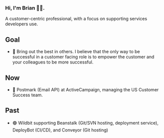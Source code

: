 ### Hi, I'm Brian 👋🏼.

A customer-centric professional, with a focus on supporting services developers use.

## Goal

* 🥇 Bring out the best in others. I believe that the only way to be successful in a customer facing role is to empower the customer and your colleagues to be more successful.

## Now

* 💌 Postmark (Email API) at ActiveCampaign, managing the US Customer Success team.

## Past

* 🟢 Wildbit supporting Beanstalk (Git/SVN hosting, deployment service), DeployBot (CI/CD), and Conveyor (Git hosting)
